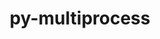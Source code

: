 ---
title: "py-multiprocess"
layout: cache
categories: [package, v2025.07.0]
meta: {"compilers": ["none"], "num_specs": 1, "num_specs_by_stack": {"radiuss": 1, "root": 1}, "oss": ["ubuntu18.04"], "platforms": ["linux"], "stacks": ["radiuss", "root"], "targets": ["x86_64_v3"], "versions": ["0.70.17"]}
spec_details: [{"compiler": "none", "hash": "hjbp2wrndg2mimk6pjyy4td4czusen74", "os": "ubuntu18.04", "platform": "linux", "size": "-", "stacks": ["radiuss", "root"], "target": "x86_64_v3", "variants": ["build_system=python_pip"], "versions": ["0.70.17"]}]
---